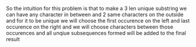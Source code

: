 So the intuition for this problem is that to make a 3 len unique substring we can have any character in between and 2 same characters on the outside and for it to be unique we will choose the first occurence on the left and last occurence on the right and we will choose characters between those occurences and all unqiue subsequences formed will be added to the final result